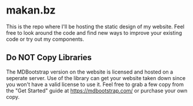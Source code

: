 # makan.bz
This is the repo where I'll be hosting the static design of my website. Feel free to look around the code and find new ways to improve your existing code or try out my components.

## Do NOT Copy Libraries
The MDBootstrap version on the website is licensed and hosted on a seperate server. Use of the library can get your website taken down since you won't have a valid license to use it. Feel free to grab a few copy from the "Get Started" guide at https://mdbootstrap.com/ or purchase your own copy.
